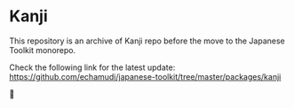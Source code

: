 # Kanji

This repository is an archive of Kanji repo before the move to the Japanese Toolkit monorepo. 

Check the following link for the latest update: https://github.com/echamudi/japanese-toolkit/tree/master/packages/kanji

🚚
